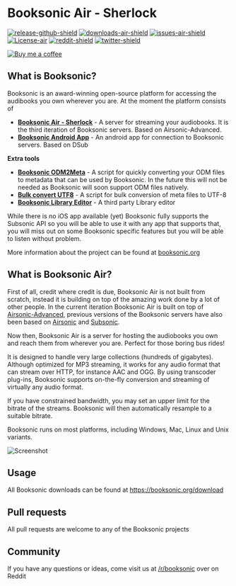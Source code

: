 
Booksonic Air - Sherlock
========
[![release-github-shield]][booksonic-air-link]
[![downloads-air-shield]][booksonic-air-link]
[![issues-air-shield]](issues)
[![License-air][license-shield]](LICENSE.md)
[![reddit-shield]][reddit-link]
[![twitter-shield]][twitter-link]

[![Buy me a coffee][buymeacoffee-shield]][buymeacoffee-link]


What is Booksonic?
-----------------

Booksonic is an award-winning open-source platform for accessing the audibooks you own wherever you are.
At the moment the platform consists of

 - **[Booksonic Air - Sherlock](https://github.com/popeen/Booksonic-Air-Sherlock)** - A server for streaming your audiobooks. It is the third iteration of Booksonic servers. Based on Airsonic-Advanced.
 - **[Booksonic Android App](https://github.com/popeen/Booksonic-App)** - An android app for connection to Booksonic servers. Based on DSub
 
**Extra tools**
 - **[Booksonic ODM2Meta](https://github.com/popeen/Booksonic-Export-Booksonic-Metadata-from-ODM-Files)** - A script for quickly converting your ODM files to metadata that can be used by Booksonic. In the future this will not be needed as Booksonic will soon support ODM files natively.
 - **[Bulk convert UTF8](https://github.com/popeen/Booksonic-Bulk-convert-to-UTF8)** - A script for bulk conversion of meta files to UTF-8
 - **[Booksonic Library Editor](https://github.com/galacticat/booksonic-library-editor)** - A third party Library editor

While there is no iOS app available (yet) Booksonic fully supports the Subsonic API so you will be able to use it with any app that supports that, you will miss out on some Booksonic specific features but  you will be able to listen without problem.

More information about the project can be found at [booksonic.org](https://booksonic.org)

What is Booksonic Air?
-----------------
First of all, credit where credit is due, Booksonic Air is not built from scratch, instead it is building on top of the amazing work done by a lot of other people. In the current iteration Booksonic Air is built on top of [Airsonic-Advanced](https://github.com/airsonic-advanced/airsonic-advanced), previous versions of the Booksonic servers have also been based on [Airsonic](https://github.com/airsonic/airsonic) and [Subsonic](https://subsonic.org).

Now then, Booksonic Air is a server for hosting the audiobooks you own and reach them from wherever you are. Perfect for those boring bus rides!

It is designed to handle very large collections (hundreds of gigabytes). Although optimized for MP3 streaming, it works for any audio format that can stream over HTTP, for instance AAC and OGG. By using transcoder plug-ins, Booksonic supports on-the-fly conversion and streaming of virtually any audio format.

If you have constrained bandwidth, you may set an upper limit for the bitrate of the streams. Booksonic will then automatically resample to a suitable bitrate.

Booksonic runs on most platforms, including Windows, Mac, Linux and Unix variants.

![Screenshot](contrib/assets/screenshot.png)


Usage
-----

All Booksonic downloads can be found at
https://booksonic.org/download

Pull requests
---------
All pull requests are welcome to any of the Booksonic projects

Community
---------
If you have any questions or ideas, come visit us at [/r/booksonic](https://reddit.com/r/booksonic) over on Reddit

[booksonic-air-link]: https://github.com/popeen/Booksonic-Air
[booksonic-app-link]: https://github.com/popeen/Booksonic-App

[release-github-shield]: https://img.shields.io/badge/released-github-green.svg
[googleplay-shield]: https://img.shields.io/badge/released-google%20play-green.svg
[googleplay-link]: https://play.google.com/store/apps/details?id=github.popeen.dsub

[googleplaydownloads-shield]: https://img.shields.io/badge/google%20play%20downloads-10.000%2B-blue.svg
[downloads-air-shield]: https://img.shields.io/github/downloads/popeen/booksonic-air/total

[issues-shield]: https://img.shields.io/github/issues-raw/popeen/Booksonic-App.svg
[issues-air-shield]: https://img.shields.io/github/issues-raw/popeen/Booksonic-Air.svg

[license-shield]: https://img.shields.io/github/license/popeen/Booksonic-App.svg
[license-air-shield]: https://img.shields.io/github/license/popeen/Booksonic-Air.svg

[reddit-shield]: https://img.shields.io/reddit/subreddit-subscribers/booksonic?style=social
[reddit-link]: https://reddit.com/r/booksonic

[twitter-shield]: https://img.shields.io/twitter/follow/popeencom?style=social
[twitter-link]: https://twitter.com/popeencom

[buymeacoffee-shield]: https://www.buymeacoffee.com/assets/img/guidelines/download-assets-sm-2.svg
[buymeacoffee-link]: https://www.buymeacoffee.com/popeen
